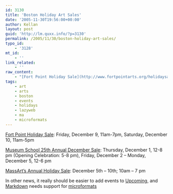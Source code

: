 ```yaml
---
id: 3130
title: 'Boston Holiday Art Sales'
date: '2005-11-30T19:56:00+00:00'
author: Kellan
layout: post
guid: 'http://lm.quxx.info/?p=3130'
permalink: /2005/11/30/boston-holiday-art-sales/
typo_id:
    - '3128'
mt_id:
    - ''
link_related:
    - ''
raw_content:
    - "[Fort Point Holiday Sale](http://www.fortpointarts.org/holidaysale2005.html): Friday, December 9, 11am-7pm, Saturday, December 10, 11am-5pm\r\n\r\n[Museum School 25th Annual December Sale](http://www.smfa.edu/Support_SMFA/December_Sale/Index.asp): Thursday, December 1, 12-8 pm (Opening Celebration: 5-8 pm), Friday, December 2 - Monday, December 5, 12-6 pm\r\n\r\n[MassArt\\'s Annual Holiday Sale](http://www.massart.edu/ca_main.html): December 5th - 10th; 10am - 7 pm\r\n\r\nIn other news, it really should be easier to add events to [Upcoming](http://upcoming.org), and [Markdown](http://daringfireball.net/projects/markdown/) needs support for [microformats](http://microformats.org)"
tags:
    - art
    - arts
    - boston
    - events
    - holidays
    - lazyweb
    - ma
    - microformats
---
```


[Fort Point Holiday Sale](http://www.fortpointarts.org/holidaysale2005.html): Friday, December 9, 11am-7pm, Saturday, December 10, 11am-5pm

[Museum School 25th Annual December Sale](http://www.smfa.edu/Support*SMFA/December*Sale/Index.asp): Thursday, December 1, 12-8 pm (Opening Celebration: 5-8 pm), Friday, December 2 – Monday, December 5, 12-6 pm

[MassArt’s Annual Holiday Sale](http://www.massart.edu/ca\_main.html): December 5th – 10th; 10am – 7 pm

In other news, it really should be easier to add events to [Upcoming](http://upcoming.org), and [Markdown](http://daringfireball.net/projects/markdown/) needs support for [microformats](http://microformats.org)